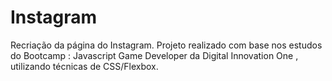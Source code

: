 # Instagram
Recriação da página do Instagram. Projeto realizado com base nos estudos do Bootcamp : Javascript Game Developer da Digital Innovation One , utilizando técnicas de CSS/Flexbox.
